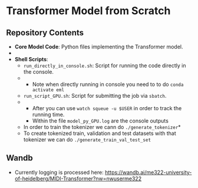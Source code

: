 # Transformer Model from Scratch

## Repository Contents
- **Core Model Code**: Python files implementing the Transformer model.
- 
- **Shell Scripts**:
  - `run_directly_in_console.sh`: Script for running the code directly in the console.
  - - Note when directly running in console you need to to do `conda activate eml`
  - `run_script_GPU.sh`: Script for submitting the job via `sbatch`.
  - - After you can use `watch squeue -u $USER` in order to track the running time.
    - Within the file `model_py_GPU.log` are the console outputs
  * In order to train the tokenizer we cann do `./generate_tokenizer`*
  * To create tokenized train, validation and test datasets with that tokenizer we can do `./generate_train_val_test_set`

## Wandb
- Currently logging is processed here: https://wandb.ai/me322-university-of-heidelberg/MIDI-Transformer?nw=nwuserme322
